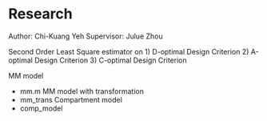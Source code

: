 # Research

Author: Chi-Kuang Yeh
Supervisor: Julue Zhou

Second Order Least Square estimator on
    1) D-optimal Design Criterion
    2) A-optimal Design Criterion
    3) C-optimal Design Criterion

MM model
  - mm.m
MM model with transformation
  - mm_trans
Compartment model
  - comp_model
